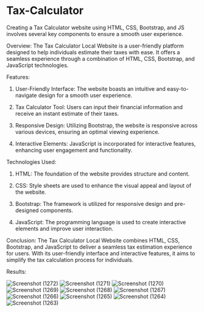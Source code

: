 # Tax-Calculator
Creating a Tax Calculator website using HTML, CSS, Bootstrap, and JS involves several key components to ensure a smooth user experience.

Overview:
The Tax Calculator Local Website is a user-friendly platform designed to help individuals estimate their taxes with ease. It offers a seamless experience through a combination of HTML, CSS, Bootstrap, and JavaScript technologies.

Features:
1. User-Friendly Interface:
The website boasts an intuitive and easy-to-navigate design for a smooth user experience.

2. Tax Calculator Tool:
Users can input their financial information and receive an instant estimate of their taxes.

3. Responsive Design:
Utilizing Bootstrap, the website is responsive across various devices, ensuring an optimal viewing experience.

4. Interactive Elements:
JavaScript is incorporated for interactive features, enhancing user engagement and functionality.

Technologies Used:
1. HTML:
The foundation of the website provides structure and content.

2. CSS:
Style sheets are used to enhance the visual appeal and layout of the website.

3. Bootstrap:
The framework is utilized for responsive design and pre-designed components.

4. JavaScript:
The programming language is used to create interactive elements and improve user interaction.

Conclusion:
The Tax Calculator Local Website combines HTML, CSS, Bootstrap, and JavaScript to deliver a seamless tax estimation experience for users. With its user-friendly interface and interactive features, it aims to simplify the tax calculation process for individuals.

Results:

![Screenshot (1272)](https://github.com/kvsonawane/Tax-Calculator/assets/102866274/6169142f-188e-4203-a93f-accf7595df76)
![Screenshot (1271)](https://github.com/kvsonawane/Tax-Calculator/assets/102866274/7d70c47d-e00f-45fb-b210-42d04bbf467d)
![Screenshot (1270)](https://github.com/kvsonawane/Tax-Calculator/assets/102866274/37130f86-9ce1-4712-af39-f4897dee422b)
![Screenshot (1269)](https://github.com/kvsonawane/Tax-Calculator/assets/102866274/0203b517-e287-45ca-b3ed-70fba1519bd1)
![Screenshot (1268)](https://github.com/kvsonawane/Tax-Calculator/assets/102866274/5c08c83e-45d5-4eee-8dce-d8e8818cfd31)
![Screenshot (1267)](https://github.com/kvsonawane/Tax-Calculator/assets/102866274/eba717a1-3605-4781-ac13-6cf0b5e371b2)
![Screenshot (1266)](https://github.com/kvsonawane/Tax-Calculator/assets/102866274/cc38e7d1-6a6a-4a8e-928c-aee0135df52a)
![Screenshot (1265)](https://github.com/kvsonawane/Tax-Calculator/assets/102866274/7b4ce711-2284-4b53-9d19-ae34d1017027)
![Screenshot (1264)](https://github.com/kvsonawane/Tax-Calculator/assets/102866274/93e7d035-9943-479b-9a0d-d9aa335398e7)
![Screenshot (1263)](https://github.com/kvsonawane/Tax-Calculator/assets/102866274/d50ed1dc-d1a4-47e4-8c86-2a134f3aac6c)


